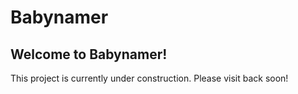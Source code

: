 # Babynamer

## Welcome to Babynamer! 

This project is currently under construction. Please visit back soon!